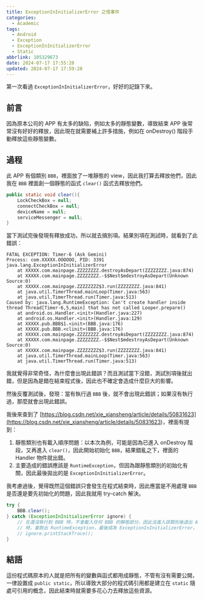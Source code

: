 ```yaml
---
title: ExceptionInInitializerError 之怪事件
categories:
  - Academic
tags:
  - Android
  - Exception
  - ExceptionInInitializerError
  - Static
abbrlink: 105329673
date: 2024-07-17 17:55:28
updated: 2024-07-17 17:59:28
---
```


第一次看過 `ExceptionInInitializerError`，好好的記錄下來。

<!-- more -->

## 前言

因為原本公司的 APP 有太多的缺陷，例如太多的靜態變數，導致結束 APP 後常常沒有好好的釋放，因此現在就需要補上許多措施，例如在 onDestroy() 階段手動釋放這些靜態變數。

## 過程

此 APP 有個類別 `BBB`，裡面放了一堆靜態的 view，因此我打算去釋放他們，因此我在 `BBB` 裡面創一個靜態的函式 `clear()` 函式去釋放他們。

```java
public static void clear(){
    LockCheckBox = null;
    connectCheckBox = null;
    deviceName = null;
    serviceMessenger = null;
}
```

當下測試完後發現有釋放成功，所以就去搞別項。結果別項在測試時，就看到了此錯誤：

```logcat
FATAL EXCEPTION: Timer-6 (Ask Gemini)
Process: com.XXXXX.OOOOOO, PID: 3391
java.lang.ExceptionInInitializerError
    at XXXXX.com.mainpage.ZZZZZZZZ.destroyAsDepart(ZZZZZZZZ.java:874)
    at XXXXX.com.mainpage.ZZZZZZZZ.-$$Nest$mdestroyAsDepart(Unknown Source:0)
    at XXXXX.com.mainpage.ZZZZZZZZ$3.run(ZZZZZZZZ.java:841)
    at java.util.TimerThread.mainLoop(Timer.java:563)
    at java.util.TimerThread.run(Timer.java:513)
Caused by: java.lang.RuntimeException: Can't create handler inside thread Thread[Timer-6,5,main] that has not called Looper.prepare()
    at android.os.Handler.<init>(Handler.java:227)
    at android.os.Handler.<init>(Handler.java:129)
    at XXXXX.pub.BBB$1.<init>(BBB.java:176)
    at XXXXX.pub.BBB.<clinit>(BBB.java:176)
    at XXXXX.com.mainpage.ZZZZZZZZ.destroyAsDepart(ZZZZZZZZ.java:874) 
    at XXXXX.com.mainpage.ZZZZZZZZ.-$$Nest$mdestroyAsDepart(Unknown Source:0) 
    at XXXXX.com.mainpage.ZZZZZZZZ$3.run(ZZZZZZZZ.java:841) 
    at java.util.TimerThread.mainLoop(Timer.java:563) 
    at java.util.TimerThread.run(Timer.java:513) 
```

我就覺得非常奇怪，為什麼會出現此錯誤？而且測試當下沒錯，測試別項後就出錯，但是因為是錯在結束程式後，因此也不確定會造成什麼巨大的影響。

然後反覆測試後，發現：當有執行過 `BBB` 後，就不會出現此錯誤；如果沒有執行過，那麼就會出現此錯誤。

我後來查到了 [https://blog.csdn.net/xie_xiansheng/article/details/50831623](<https://blog.csdn.net/xie_xiansheng/article/details/50831623>)，裡面有提到：

1. 靜態類別也有載入順序問題：以本次為例，可能是因為已進入 onDestroy 階段，又再進入 `clear()`，因此開始初始化 `BBB`，結果錯亂之下，裡面的 Handler 物件就出錯。
2. 主要造成的錯誤應該是 `RuntimeException`，但因為跟靜態類別的初始化有關，因此最後拋出的是 `ExceptionInInitializerError`。

我考慮過後，覺得既然這個錯誤只會發生在程式結束時，因此應當是不用處理 `BBB` 是否還是要先初始化的問題，因此我就用 try-catch 解決。

```java
try {
    BBB.clear();
} catch (ExceptionInInitializerError ignore) {
    // 在還沒執行到 BBB 時，不會載入任何 BBB 的靜態部分。因此沒進入該類別後退出 APP
    // 時，會跑出 RuntimeException，最後成為 ExceptionInInitializerError。
    // ignore.printStackTrace();
}
```

## 結語

這份程式碼原本的人就是把所有的變數與函式都用成靜態，不管有沒有需要公開，一律設置成 `public static`，所以導致大部分的程式碼引用都是建立在 `static` 隨處可引用的概念，因此結束時就需要多花心力去釋放這些資源。
